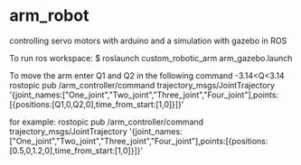# arm_robot
controlling servo motors with arduino and a simulation with gazebo in ROS

To run ros workspace:
$ roslaunch custom_robotic_arm arm_gazebo.launch 

To move the arm enter Q1 and Q2 in the following command -3.14<Q<3.14 
rostopic pub /arm_controller/command trajectory_msgs/JointTrajectory '{joint_names:["One_joint","Two_joint","Three_joint","Four_joint"],points:[{positions:[Q1,0,Q2,0],time_from_start:[1,0]}]}'

for example:
rostopic pub /arm_controller/command trajectory_msgs/JointTrajectory '{joint_names:["One_joint","Two_joint","Three_joint","Four_joint"],points:[{positions:[0.5,0,1.2,0],time_from_start:[1,0]}]}'

